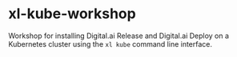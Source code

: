 # xl-kube-workshop
Workshop for installing Digital.ai Release and Digital.ai Deploy on a Kubernetes cluster using the `xl kube` command line interface.
